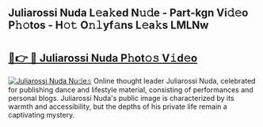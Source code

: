 ## Juliarossi Nuda L𝚎a𝚔ed N𝚞𝚍e - Part-kgn Vi𝚍𝚎o P𝚑𝚘tos - H𝚘𝚝 O𝚗𝚕yf𝚊ns L𝚎a𝚔s LMLNw

# <h2><a href="http://kf3kax.oniu.top/?m=Juliarossi+Nuda">🔗👉 🔴 Juliarossi Nuda P𝚑ot𝚘𝚜 V𝚒d𝚎o</a></h2>

[![Juliarossi Nuda Nu𝚍e𝚜](https://i.imgur.com/0qMVB7G.gif)](http://kf3kax.oniu.top/?m=Juliarossi+Nuda)
Online thought leader Juliarossi Nuda, celebrated for publishing dance and lifestyle material, consisting of performances and personal blogs. Juliarossi Nuda's public image is characterized by its warmth and accessibility, but the depths of his private life remain a captivating mystery.  
